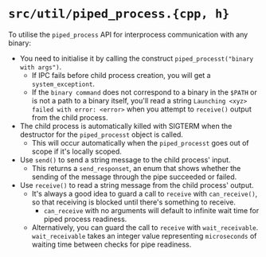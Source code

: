 # `src/util/piped_process.{cpp, h}`

To utilise the `piped_process` API for interprocess communication with any binary:

* You need to initialise it by calling the construct `piped_processt("binary with args")`.
  * If IPC fails before child process creation, you will get a `system_exceptiont`.
  * If the `binary command` does not correspond to a binary in the `$PATH` or is
    not a path to a binary itself, you'll read a string `Launching <xyz> failed with error: <error>`
    when you attempt to `receive()` output from the child process.
* The child process is automatically killed with SIGTERM when the destructor for
  the `piped_processt` object is called.
  * This will occur automatically when the `piped_processt` goes out of scope if
    it's locally scoped.
* Use `send()` to send a string message to the child process' input.
  * This returns a `send_responset`, an enum that shows whether the
    sending of the message through the pipe succeeded or failed.
* Use `receive()` to read a string message from the child process' output.
  * It's always a good idea to guard a call to `receive` with `can_receive()`,
    so that receiving is blocked until there's something to receive.
    * `can_receive` with no arguments will default to infinite wait time for piped
      process readiness.
  * Alternatively, you can guard the call to `receive` with `wait_receivable`.
   `wait_receivable` takes an integer value representing `microseconds` of waiting
   time between checks for pipe readiness.
